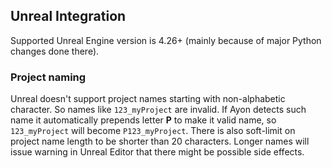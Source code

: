 ## Unreal Integration

Supported Unreal Engine version is 4.26+ (mainly because of major Python changes done there).

### Project naming
Unreal doesn't support project names starting with non-alphabetic character. So names like `123_myProject` are
invalid. If Ayon detects such name it automatically prepends letter **P** to make it valid name, so `123_myProject`
will become `P123_myProject`. There is also soft-limit on project name length to be shorter than 20 characters.
Longer names will issue warning in Unreal Editor that there might be possible side effects.
